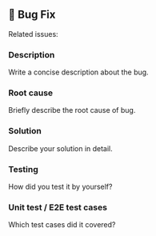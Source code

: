 ## 🐛 Bug Fix

Related issues:

### Description

Write a concise description about the bug.

### Root cause

Briefly describe the root cause of bug.

### Solution

Describe your solution in detail.

### Testing

How did you test it by yourself?

### Unit test / E2E test cases

Which test cases did it covered?
